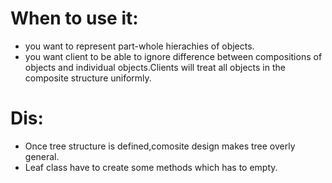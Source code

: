 # When to use it:
- you want to represent part-whole hierachies of objects.
- you want client to be able to ignore difference between compositions of objects and individual objects.Clients will treat all objects in the composite structure uniformly.

# Dis: 
- Once tree structure is defined,comosite design makes tree overly general.
- Leaf class have to create some methods which has to empty.
